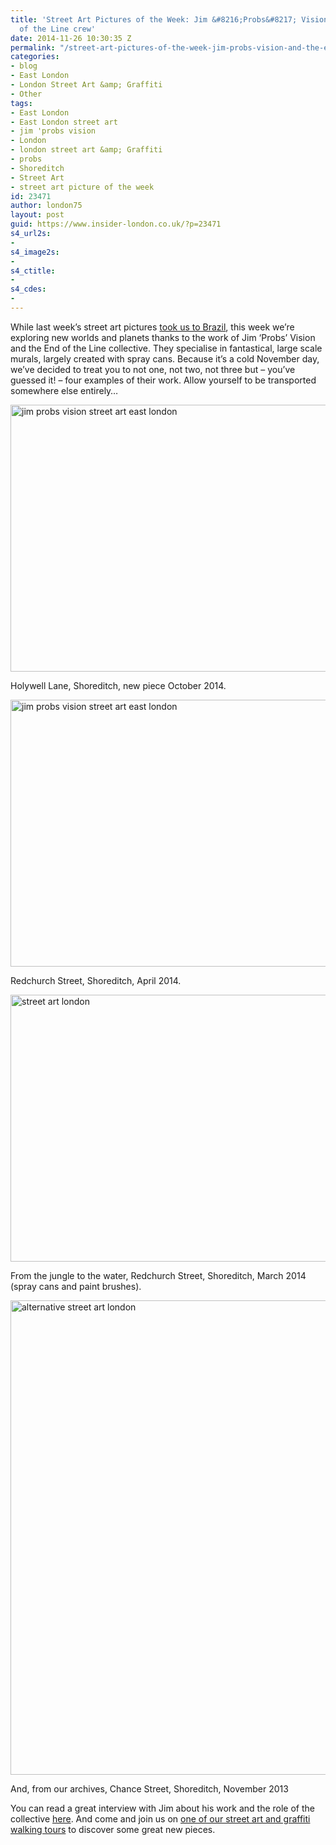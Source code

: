 ```yaml
---
title: 'Street Art Pictures of the Week: Jim &#8216;Probs&#8217; Vision and the End
  of the Line crew'
date: 2014-11-26 10:30:35 Z
permalink: "/street-art-pictures-of-the-week-jim-probs-vision-and-the-end-of-the-line-collective/"
categories:
- blog
- East London
- London Street Art &amp; Graffiti
- Other
tags:
- East London
- East London street art
- jim 'probs vision
- London
- london street art &amp; Graffiti
- probs
- Shoreditch
- Street Art
- street art picture of the week
id: 23471
author: london75
layout: post
guid: https://www.insider-london.co.uk/?p=23471
s4_url2s:
- 
s4_image2s:
- 
s4_ctitle:
- 
s4_cdes:
- 
---
```


While last week&#8217;s street art pictures <a href="/street-art-pictures-of-the-week-bicicletas-sem-freios-and-cranio/" target="_blank">took us to Brazil</a>, this week we&#8217;re exploring new worlds and planets thanks to the work of Jim &#8216;Probs&#8217; Vision and the End of the Line collective. They specialise in fantastical, large scale murals, largely created with spray cans. Because it&#8217;s a cold November day, we&#8217;ve decided to treat you to not one, not two, not three but &#8211; you&#8217;ve guessed it! &#8211; four examples of their work. Allow yourself to be transported somewhere else entirely&#8230;

<img class="aligncenter wp-image-23473 size-full" src="/wp-content/uploads/2014/11/24b_mini.jpg" alt="jim probs vision street art east london" width="569" height="427" />

Holywell Lane, Shoreditch, new piece October 2014.

<img class="aligncenter wp-image-23474 size-full" src="/wp-content/uploads/2014/11/23_mini.jpg" alt="jim probs vision street art east london" width="569" height="427" />

Redchurch Street, Shoreditch, April 2014.

<img class="aligncenter wp-image-23475 size-full" src="/wp-content/uploads/2014/11/22a_mini.jpg" alt="street art london" width="569" height="427" />

From the jungle to the water, Redchurch Street, Shoreditch, March 2014 (spray cans and paint brushes).

<img class="aligncenter wp-image-23476 size-full" src="/wp-content/uploads/2014/11/20_mini.jpg" alt="alternative street art london" width="569" height="759" />

And, from our archives, Chance Street, Shoreditch, November 2013

You can read a great interview with Jim about his work and the role of the collective <a href="https://www.rockwellhouse.co/jim-and-matilda/" target="_blank">here</a>. And come and join us on <a href="https://www.insider-london.co.uk/london-graffiti-artists-walking-tours/" target="_blank">one of our street art and graffiti walking tours</a> to discover some great new pieces.